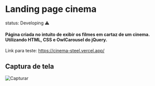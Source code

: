 # Landing page cinema

status: Developing ⚠

#### Página criada no intuito de exibir os filmes em cartaz de um cinema. Utilizando HTML, CSS e OwlCarousel do jQuery. 

Link para teste: https://cinema-steel.vercel.app/

## Captura de tela
![Capturar](https://user-images.githubusercontent.com/99817740/155248493-25192ce8-c342-4a98-afe6-4a9618a68bdb.PNG)
